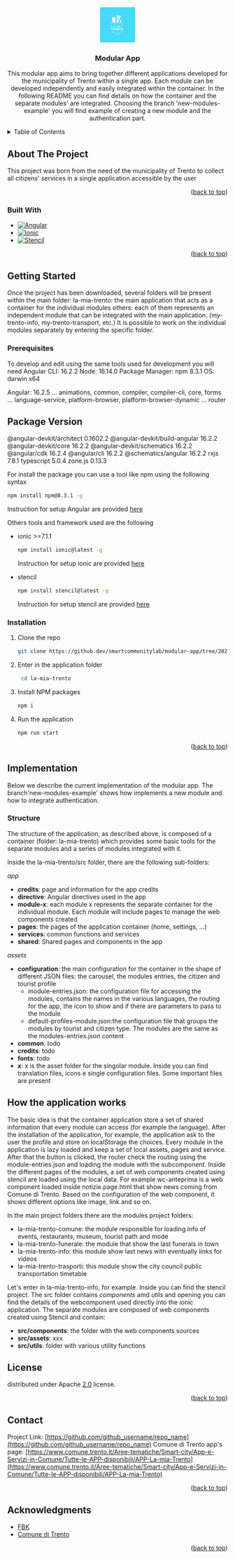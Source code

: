 <a name="readme-top"></a>
<br />

<div align="center">
  <a href="https://github.dev/smartcommunitylab/modular-app/tree/2023-new-version">
    <img src="la-mia-trento/resources/icon.png" alt="Logo" width="80" height="80">
  </a>

<h3 align="center">Modular App</h3>

<p align="center">
    This modular app aims to bring together different applications developed for the municipality of Trento within a single app. Each module can be developed independently and easily integrated within the container. In the following README you can find details on how the container and the separate modules' are integrated. Choosing the branch 'new-modules-example' you will find example of creating a new module and the authentication part.
    <br />
</div>

<!-- TABLE OF CONTENTS -->

<details>
  <summary>Table of Contents</summary>
  <ol>
    <li>
      <a href="#about-the-project">About The Project</a>
      <ul>
        <li><a href="#built-with">Built With</a></li>
      </ul>
    </li>
    <li>
      <a href="#getting-started">Getting Started</a>
      <ul>
        <li><a href="#prerequisites">Prerequisites</a></li>
        <li><a href="#installation">Installation</a></li>
      </ul>
    </li>
    <li><a href="#implementation">Implementation</a>
    <ul>
        <li><a href="#structure">Structure of the project</a></li>
      </ul>
    </li>
        <li><a href="#How application works">How application works</a></li>
    <li><a href="#license">License</a></li>
    <li><a href="#contact">Contact</a></li>
    <li><a href="#acknowledgments">Acknowledgments</a></li>
  </ol>
</details>

<!-- ABOUT THE PROJECT -->

## About The Project

This project was born from the need of the municipality of Trento to collect all citizens' services in a single application accessible by the user

<p align="right">(<a href="#readme-top">back to top</a>)</p>

### Built With

* [![Angular][Angular.io]][Angular-url]
* [![Ionic][Ionic.com]][Ionic-url]
* [![Stencil][Stencil.com]][Stencil-url]

<p align="right">(<a href="#readme-top">back to top</a>)</p>

<!-- GETTING STARTED -->

## Getting Started

Once the project has been downloaded, several folders will be present within the main folder:
la-mia-trento: the main application that acts as a container for the individual modules
others: each of them represents an independent module that can be integrated with the main application. (my-trento-info, my-trento-transport, etc.)
It is possible to work on the individual modules separately by entering the specific folder.

### Prerequisites

To develop and edit using the same tools used for development you will need
Angular CLI: 16.2.2
Node: 16.14.0
Package Manager: npm 8.3.1
OS: darwin x64

Angular: 16.2.5
... animations, common, compiler, compiler-cli, core, forms
... language-service, platform-browser, platform-browser-dynamic
... router

Package                         Version
---------------------------------------

@angular-devkit/architect       0.1602.2
@angular-devkit/build-angular   16.2.2
@angular-devkit/core            16.2.2
@angular-devkit/schematics      16.2.2
@angular/cdk                    16.2.4
@angular/cli                    16.2.2
@schematics/angular             16.2.2
rxjs                            7.8.1
typescript                      5.0.4
zone.js                         0.13.3

For install the package you can use a tool like npm using the following syntax

```sh
npm install npm@8.3.1 -g
```

Instruction for setup Angular are provided [here](https://angular.io/guide/setup-local)

Others tools and framework used are the following

* ionic >=7.1.1

  ```sh
  npm install ionic@latest -g
  ```

  Instruction for setup ionic are provided [here](https://ionicframework.com/docs/intro/cli)
* stencil

  ```sh
  npm install stencil@latest -g
  ```

  Instruction for setup stencil are provided [here](https://stenciljs.com/docs/getting-started)

### Installation

1. Clone the repo
   ```sh
   git clone https://github.dev/smartcommunitylab/modular-app/tree/2023-new-version
   ```
2. Enter in the application folder
   ```sh
    cd la-mia-trento
   ```
3. Install NPM packages
   ```sh
   npm i
   ```
4. Run the application
   ```sh
   npm run start
   ```

<p align="right">(<a href="#readme-top">back to top</a>)</p>
<!-- IMPLEMENTING YOUR OWN MODULE -->

## Implementation

Below we describe the current implementation of the modular app. The branch'new-modules-example' shows how implements a new module and how to integrate authentication.

### Structure

The structure of the application, as described above, is composed of a container (folder: la-mia-trento) which provides some basic tools for the separate modules and a series of modules integrated with it.


Inside the la-mia-trento/src folder, there are the following sub-folders:

*app*

* **credits**: page and information for the app credits
* **directive**: Angular directives used in the app
* **module-x**: each module x represents the separate container for the individual module. Each module will include pages to manage the web components created
* **pages**: the pages of the application container (home, settings, ...)
* **services**: common functions and services
* **shared**: Shared pages and components in the app

*assets*

* **configuration**: the main configuration for the container in the shape of different JSON files: the carousel, the modules entries, the citizen and tourist profile
  * module-entries.json: the configuration file for accessing the modules, contains the names in the various languages, the routing for the app, the icon to show and if there are parameters to pass to the module
  * default-profiles-module.json:the configuration file that groups the modules by tourist and citizen type. The modules are the same as the modules-entries.json content
* **common**: todo
* **credits**: todo
* **fonts**: todo
* **x**: x is the asset folder for the singolar module. Inside you can find translation files, icons e single configuration files.
  Some important files are present

## How the application works
The basic idea is that the container application store a set of shared information that every module can access (for example the language).
After the installation of the application, for example, the application ask to the user the profile and store on localStorage the choices.
Every module in the application is lazy loaded and keep a set of local assets, pages and service. After that the button is clicked, the router check the routing using the module-entries.json and loading the module with the subcomponent. Inside the different pages of the modules, a set of web components created using stencil are loaded using the local data. For example wc-anteprima is a web component loaded inside notizie.page.html that show news coming from Comune di Trento. Based on the configuration of the web component, it shows different options like image, link and so on.

In the main project folders there are the modules project folders:

* la-mia-trento-comune: the module responsible for loading info of events, restaurants, museum, tourist path and mode
* la-mia-trento-funerale: the module that show the last funerals in town
* la-mia-trento-info: this module show last news with eventually links for videos
* la-mia-trento-trasporti: this module show the city council public transportation timetable

Let's enter in la-mia-trento-info, for example. Inside you can find the stencil project. The src folder contains *components* amd *utils* and opening you can find the details of the webcomponent used directly into the ionic application.
The separate modules are composed of web components created using Stencil and contain:

* **src/components**: the folder with the web components sources
* **src/assets**: xxx
* **src/utils**: folder with various utility functions


<!-- LICENSE -->

## License

distributed under Apache [2.0](https://www.apache.org/licenses/LICENSE-2.0) license.

<p align="right">(<a href="#readme-top">back to top</a>)</p>

<!-- CONTACT -->

## Contact

Project Link: [https://github.com/github_username/repo_name](https://github.com/github_username/repo_name)
Comune di Trento app's page: [https://www.comune.trento.it/Aree-tematiche/Smart-city/App-e-Servizi-in-Comune/Tutte-le-APP-disponibili/APP-La-mia-Trento](https://www.comune.trento.it/Aree-tematiche/Smart-city/App-e-Servizi-in-Comune/Tutte-le-APP-disponibili/APP-La-mia-Trento)

<p align="right">(<a href="#readme-top">back to top</a>)</p>

<!-- ACKNOWLEDGMENTS -->

## Acknowledgments

* [FBK](https://www.fbk.eu/)
* [Comune di Trento](https://www.comune.trento.it/)

<p align="right">(<a href="#readme-top">back to top</a>)</p>

<!-- MARKDOWN LINKS & IMAGES -->

[Angular.io]: https://img.shields.io/badge/Angular-DD0031?style=for-the-badge&logo=angular&logoColor=white
[Angular-url]: https://angular.io/
[Ionic.com]: https://img.shields.io/badge/ionic-0769AD?style=for-the-badge&logo=ionic&logoColor=white
[Ionic-url]: https://ionic.com
[Stencil.com]: https://img.shields.io/badge/stencil-0769AD?style=for-the-badge&logo=stencil&logoColor=white
[stencil-url]: https://stencil.com
